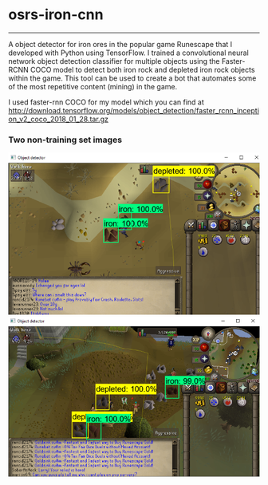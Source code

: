 # osrs-iron-cnn
---

A object detector for iron ores in the popular game Runescape that I developed with Python using TensorFlow. I trained a convolutional neural network object detection classifier for multiple objects using the Faster-RCNN COCO model to detect both iron rock and depleted iron rock objects within the game. This tool can be used to create a bot that automates some of the most repetitive content (mining) in the game.

I used faster-rnn COCO for my model which you can find at http://download.tensorflow.org/models/object_detection/faster_rcnn_inception_v2_coco_2018_01_28.tar.gz

### Two non-training set images
![Original](demo/DEMO1.PNG)
![Recreated](demo/DEMO2.PNG)
